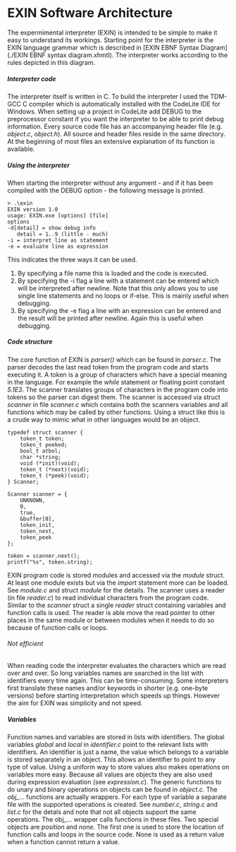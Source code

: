 # EXIN Software Architecture

The expermimental interpreter (EXIN) is intended to be simple to make it easy to understand its workings. Starting point for the interpreter is the EXIN language grammar which is described in [EXIN EBNF Syntax Diagram](./EXIN EBNF syntax diagram.xhmtl). The interpreter works according to the rules depicted in this diagram.
##### Interpreter code
The interpreter itself is written in C. To build the interpreter I used the TDM-GCC C compiler which is automatically installed with the CodeLite IDE for Windows. When setting up a project in CodeLite add DEBUG to the preprocessor constant if you want the interpreter to be able to print debug information. Every source code file has an accompanying header file (e.g. *object.c*, *object.h*). All source and header files reside in the same directory. At the beginning of most files an extensive explanation of its function is available.
##### Using the interpreter
When starting the interpreter without any argument - and if it has been compiled with the DEBUG option - the following message is printed.
```
> .\exin
EXIN version 1.0
usage: EXIN.exe [options] [file]
options
-d[detail] = show debug info
   detail = 1..9 (little - much)
-i = interpret line as statement
-e = evaluate line as expression
 ```
This indicates the three ways it can be used.
1. By specifying a file name this is loaded and the code is executed.
2. By specifying the -i flag a line with a statement can be entered which will be interpreted after newline. Note that this only allows you to use single line statements and no loops or if-else. This is mainly useful when debugging.
3. By specifying the -e flag a line with an expression can be entered and the result will be printed after newline. Again this is useful when debugging.

##### Code structure
The core function of EXIN is *parser()* which can be found in *parser.c*. The parser decodes the last read token from the program code and starts executing it. A token is a group of characters which have a special meaning in the language. For example the *while* statement or floating point constant *5.1E3*. The scanner translates groups of characters in the program code into tokens so the parser can digest them. The scanner is accessed via struct *scanner* in file *scanner.c* which contains both the scanners variables and all functions which may be called by other functions. Using a struct like this is a crude way to mimic what in other languages would be an object.
```
typedef struct scanner {
	token_t	token;
	token_t peeked;
	bool_t atbol;
	char *string;
	void (*init)(void);
	token_t (*next)(void);
	token_t (*peek)(void);
} Scanner;

Scanner scanner = {
	UNKNOWN,
	0,
	true,
	&buffer[0],
	token_init,
	token_next,
	token_peek
};

token = scanner.next();
printf("%s", token.string);
```
EXIN program code is stored modules and accessed via the *module* struct. At least one module exists but via the *import* statement more can be loaded. See *module.c* and struct *module* for the details.
The scanner uses a reader (in file *reader.c*) to read individual characters from the program code. Similar to the *scanner* struct a single *reader* struct containing variables and function calls is used. The reader is able move the read pointer to other places in the same module or between modules when it needs to do so because of function calls or loops.
###### Not efficient
When reading code the interpreter evaluates the characters which are read over and over. So long variables names are searched in the list with identifiers every time again. This can be time-consuming. Some interpreters first translate these names and/or keywords in shorter (e.g. one-byte versions) before starting interpretation which speeds up things. However the aim for EXIN was simplicity and not speed.
##### Variables
Function names and variables are stored in lists with identifiers. The global variables *global* and *local* in *identifier.c* point to the relevant lists with identifiers.
An identifier is just a name, the value which belongs to a variable is stored separately in an object. This allows an identifier to point to any type of value. Using a uniform way to store values also makes operations on variables more easy. Because all values are objects they are also used during expression evaluation (see *expression.c*). The generic functions to do unary and binary operations on objects can be found in *object.c*. The *obj_...* functions are actually wrappers. For each type of variable a separate file with the supported operations is created. See *number.c*, *string.c* and *list.c* for the detals and note that not all objects support the same operations. The obj_... wrapper calls functions in these files.
Two special objects are *position* and *none*. The first one is used to store the location of function calls and loops in the source code. None is used as a return value when a function cannot return a value.
